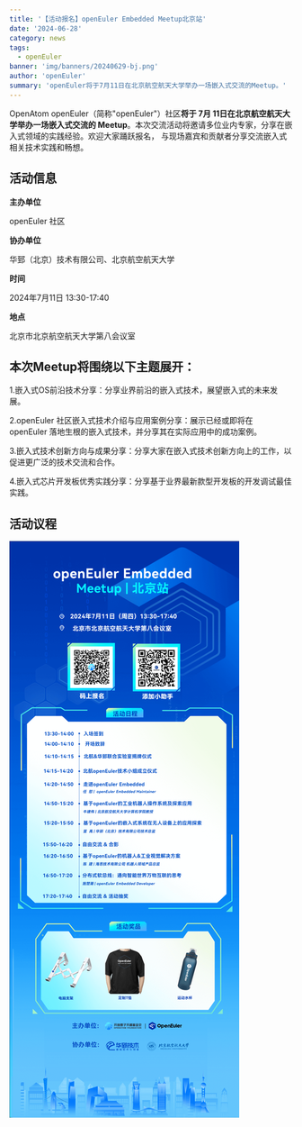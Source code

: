 ```yaml
---
title: '【活动报名】openEuler Embedded Meetup北京站'
date: '2024-06-28'
category: news
tags:
  - openEuler
banner: 'img/banners/20240629-bj.png'
author: 'openEuler'
summary: 'openEuler将于7月11日在北京航空航天大学举办一场嵌入式交流的Meetup。'
---
```





OpenAtom openEuler（简称\"openEuler\"）社区**将于 7月
11日在北京航空航天大学举办一场嵌入式交流的
Meetup**。本次交流活动将邀请多位业内专家，分享在嵌入式领域的实践经验。欢迎大家踊跃报名，
与现场嘉宾和贡献者分享交流嵌入式相关技术实践和畅想。

**活动信息**
----



**主办单位**

openEuler 社区


**协办单位**

华郅（北京）技术有限公司、北京航空航天大学

**时间**

2024年7月11日 13:30-17:40

**地点**

北京市北京航空航天大学第八会议室

**本次Meetup将围绕以下主题展开：**
----



1.嵌入式OS前沿技术分享：分享业界前沿的嵌入式技术，展望嵌入式的未来发展。

2.openEuler 社区嵌入式技术介绍与应用案例分享：展示已经或即将在
openEuler 落地生根的嵌入式技术，并分享其在实际应用中的成功案例。

3.嵌入式技术创新方向与成果分享：分享大家在嵌入式技术创新方向上的工作，以促进更广泛的技术交流和合作。

4.嵌入式芯片开发板优秀实践分享：分享基于业界最新款型开发板的开发调试最佳实践。

**活动议程**
----



![image2](./media/image2.png)
